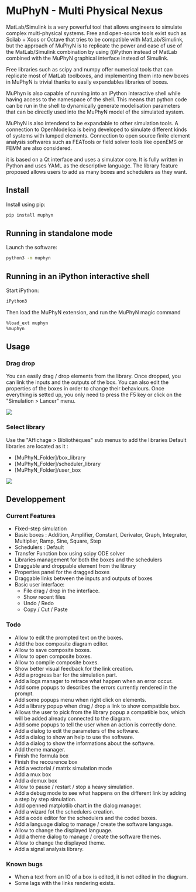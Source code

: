 # MuPhyN - Multi Physical Nexus

MatLab/Simulink is a very powerful tool that allows engineers to simulate complex multi-physical systems. Free and open-source tools exist such as Scilab + Xcos or Octave that tries to be compatible with MatLab/Simulink, but the approach of MuPhyN is to replicate the power and ease of use of the MatLab/Simulink combination by using (i)Python instead of MatLab combined with the MuPhyN graphical interface instead of Simulink.

Free libraries such as scipy and numpy offer numerical tools that can replicate most of MatLab toolboxes, and implementing them into new boxes in MuPhyN is trivial thanks to easily expandables libraries of boxes.

MuPhyn is also capable of running into an iPython interactive shell while having access to the namespace of the shell. This means that python code can be run in the shell to dynamically generate modelisation parameters that can be directly used into the MuPhyN model of the simulated system.

MuPhyN is also intendend to be expandable to other simulation tools. A connection to OpenModelica is being developed to simulate different kinds of systems with lumped elements. Connection to open source finite element analysis softwares such as FEATools or field solver tools like openEMS or FEMM are also considered.

it is based on a Qt interface and uses a simulator core. It is fully written in Python and uses YAML as the descriptive language. The library feature proposed allows users to add as many boxes and schedulers as they want.

## Install

Install using pip:
```bash
pip install muphyn
```

## Running in standalone mode

Launch the software:
```bash
python3 -m muphyn
```

## Running in an iPython interactive shell

Start iPython:
```bash
iPython3
```

Then load the MuPhyN extension, and run the MuPhyN magic command
```bash
%load_ext muphyn
%muphyn
```

## Usage

### Drag drop

You can easily drag / drop elements from the library.
Once dropped, you can link the inputs and the outputs of the box.
You can also edit the properties of the boxes in order to change their behaviours.
Once everything is setted up, you only need to press the F5 key or click on the "Simulation > Lancer" menu.

![](https://media3.giphy.com/media/SaTScRBbeSNChgjagW/giphy.gif)

### Select library


Use the "Affichage > Bibliothèques" sub menus to add the libraries
Default libraries are located as it : 
- [MuPhyN_Folder]/box_library
- [MuPhyN_Folder]/scheduler_library
- [MuPhyN_Folder]/user_box

![](https://media4.giphy.com/media/uPfHccujlpxyGAkyF4/giphy.gif)

## Developpement

### Current Features 

- Fixed-step simulation 
- Basic boxes : Addition, Amplifier, Constant, Derivator, Graph, Integrator, Multiplier, Ramp, Sine, Square, Step
- Schedulers : Default
- Transfer Function box using scipy ODE solver
- Libraries management for both the boxes and the schedulers
- Draggable and droppable element from the library
- Properties panel for the dragged boxes
- Draggable links between the inputs and outputs of boxes
- Basic user interface: 
  - File drag / drop in the interface.
  - Show recent files
  - Undo / Redo
  - Copy / Cut / Paste

### Todo 

- Allow to edit the prompted text on the boxes.
- Add the box composite diagram editor.
- Allow to save composite boxes.
- Allow to open composite boxes.
- Allow to compile composite boxes.
- Show better visual feedback for the link creation.
- Add a progress bar for the simulation part.
- Add a logs manager to retrace what happen when an error occur.
- Add some popups to describes the errors currently rendered in the prompt.
- Add some popups menu when right click on elements.
- Add a library popup when drag / drop a link to show compatible box.
- Allows the user to pick from the library popup a compatible box, which will be added already connected to the diagram.
- Add some popups to tell the user when an action is correctly done.
- Add a dialog to edit the parameters of the software.
- Add a dialog to show an help to use the software.
- Add a dialog to show the informations about the softawre.
- Add theme manager.
- Finish the formula box
- Finish the reccurence box
- Add a vectorial / matrix simulation mode
- Add a mux box
- Add a demux box
- Allow to pause / restart / stop a heavy simulation.
- Add a debug mode to see what happens on the different link by adding a step by step simulation.
- Add openned matplotlib chart in the dialog manager.
- Add a wizard fot the schedulers creation.
- Add a code editor for the schedulers and the coded boxes.
- Add a language dialog to manage / create the software language.
- Allow to change the displayed language.
- Add a theme dialog to manage / create the software themes.
- Allow to change the displayed theme.
- Add a signal analysis library.

### Known bugs

- When a text from an IO of a box is edited, it is not edited in the diagram.
- Some lags with the links rendering exists.
